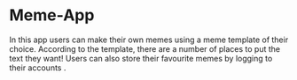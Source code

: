 # Meme-App
In this app users can make their own memes using a meme template of their choice. According to the template, there are a number of places to put the text they want!
Users can also store their favourite memes by logging to their accounts .
